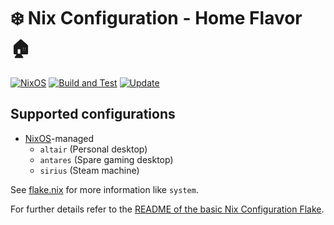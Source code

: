 # :snowflake: Nix Configuration - Home Flavor :house:

[![NixOS][nixos-badge]][nixos]
[![Build and Test][ci-badge]][ci]
[![Update][update-badge]][update]

## Supported configurations

* [NixOS][nixos]-managed
  * `altair` (Personal desktop)
  * `antares` (Spare gaming desktop)
  * `sirius` (Steam machine)

See [flake.nix](flake.nix) for more information like `system`.

For further details refer to the [README of the basic Nix Configuration Flake][nixcfg].

[ci]: https://github.com/christianharke/nixcfg-home/actions/workflows/ci.yml
[ci-badge]: https://github.com/christianharke/nixcfg-home/actions/workflows/ci.yml/badge.svg
[update]: https://github.com/christianharke/nixcfg-home/actions/workflows/update.yml
[update-badge]: https://github.com/christianharke/nixcfg-home/actions/workflows/update.yml/badge.svg

[home-manager]: https://github.com/nix-community/home-manager
[nixos]: https://nixos.org/
[nixos-badge]: https://img.shields.io/badge/NixOS-22.11-blue.svg?logo=NixOS&logoColor=white
[nixcfg]: https://github.com/christianharke/nixcfg

